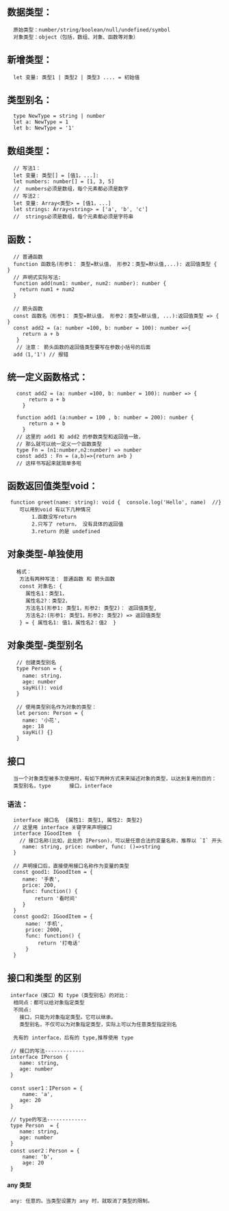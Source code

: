 ## 数据类型：
      原始类型：number/string/boolean/null/undefined/symbol
      对象类型：object（包括，数组、对象、函数等对象）
## 新增类型：
      let 变量: 类型1 | 类型2 | 类型3 .... = 初始值
## 类型别名：
      type NewType = string | number
      let a: NewType = 1
      let b: NewType = '1'
## 数组类型：
      // 写法1：
      let 变量: 类型[] = [值1，...]:
      let numbers: number[] = [1, 3, 5] 
      //  numbers必须是数组，每个元素都必须是数字
      // 写法2：
      let 变量: Array<类型> = [值1，...]
      let strings: Array<string> = ['a', 'b', 'c'] 
      //  strings必须是数组，每个元素都必须是字符串
## 函数：
      // 普通函数
      function 函数名(形参1： 类型=默认值， 形参2：类型=默认值,...): 返回值类型 { }
      // 声明式实际写法:
      function add(num1: number, num2: number): number {
        return num1 + num2
      }

      // 箭头函数
      const 函数名（形参1： 类型=默认值， 形参2：类型=默认值, ...):返回值类型 => { }
      const add2 = (a: number =100, b: number = 100): number =>{
         return a + b
       }
       // 注意： 箭头函数的返回值类型要写在参数小括号的后面
      add（1,'1') // 报错
## 统一定义函数格式：
       const add2 = (a: number =100, b: number = 100): number => {
           return a + b
         }

       function add1 (a:number = 100 , b: number = 200): number {
           return a + b
         }
       // 这里的 add1 和 add2 的参数类型和返回值一致，
       // 那么就可以统一定义一个函数类型
       type Fn = (n1:number,n2:number) => number 
       const add3 : Fn = (a,b)=>{return a+b }
       // 这样书写起来就简单多啦
## 函数返回值类型void：
     function greet(name: string): void {  console.log('Hello', name)  //}
        可以用到void 有以下几种情况
            1.函数没写return
            2.只写了 return， 没有具体的返回值
            3.return 的是 undefined
## 对象类型-单独使用
       格式：
        方法有两种写法： 普通函数 和 箭头函数
        const 对象名: {
          属性名1：类型1，
          属性名2?：类型2，
          方法名1(形参1: 类型1，形参2: 类型2)： 返回值类型,
          方法名2:(形参1: 类型1，形参2: 类型2) => 返回值类型
        } = { 属性名1: 值1，属性名2：值2  }

## 对象类型-类型别名
       // 创建类型别名
       type Person = {
         name: string，
         age: number
         sayHi(): void
       }

       // 使用类型别名作为对象的类型：
       let person: Person = {
         name: '小花',
         age: 18
         sayHi() {}
       }

## 接口
      当一个对象类型被多次使用时，有如下两种方式来来描述对象的类型，以达到复用的目的：
      类型别名，type      接口，interface
### 语法：
      interface 接口名  {属性1: 类型1, 属性2: 类型2}
      // 这里用 interface 关键字来声明接口
      interface IGoodItem  {
      	// 接口名称(比如，此处的 IPerson)，可以是任意合法的变量名称，推荐以 `I` 开头
         name: string, price: number, func: ()=>string
      }

      // 声明接口后，直接使用接口名称作为变量的类型
      const good1: IGoodItem = {
         name: '手表',
         price: 200,
         func: function() {
             return '看时间'
         }
      }
      const good2: IGoodItem = {
          name: '手机',
          price: 2000,
          func: function() {
              return '打电话'
          }
      }

## 接口和类型 的区别
     interface（接口）和 type（类型别名）的对比：
      相同点：都可以给对象指定类型
      不同点:
        接口，只能为对象指定类型。它可以继承。
        类型别名，不仅可以为对象指定类型，实际上可以为任意类型指定别名

      先有的 interface，后有的 type,推荐使用 type

     // 接口的写法-------------
     interface IPerson {
     	name: string,
     	age: number
     }

     const user1：IPerson = {
	     name: 'a',
     	age: 20
     }

     // type的写法-------------
     type Person  = {
     	name: string,
     	age: number
     }
     const user2：Person = {
	     name: 'b',
	     age: 20
     }

#### any 类型
     any: 任意的。当类型设置为 any 时，就取消了类型的限制。














